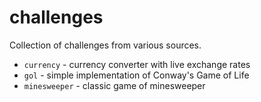 # challenges
Collection of challenges from various sources.

  * `currency` - currency converter with live exchange rates
  * `gol` - simple implementation of Conway's Game of Life
  * `minesweeper` - classic game of minesweeper
